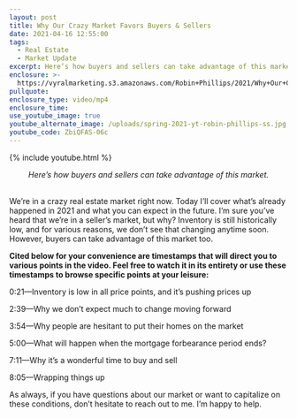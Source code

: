 ```yaml
---
layout: post
title: Why Our Crazy Market Favors Buyers & Sellers
date: 2021-04-16 12:55:00
tags:
  - Real Estate
  - Market Update
excerpt: Here’s how buyers and sellers can take advantage of this market.
enclosure: >-
  https://vyralmarketing.s3.amazonaws.com/Robin+Phillips/2021/Why+Our+Crazy+Market+Favors+Buyers+%26+Sellers.mp4
pullquote:
enclosure_type: video/mp4
enclosure_time:
use_youtube_image: true
youtube_alternate_image: /uploads/spring-2021-yt-robin-phillips-ss.jpg
youtube_code: ZbiQFAS-06c
---
```

{% include youtube.html %}

<center><em>Here’s how buyers and sellers can take advantage of this market.</em></center>
&nbsp;

We’re in a crazy real estate market right now. Today I’ll cover what’s already happened in 2021 and what you can expect in the future. I’m sure you’ve heard that we’re in a seller’s market, but why? Inventory is still historically low, and for various reasons, we don’t see that changing anytime soon. However, buyers can take advantage of this market too.&nbsp;

**Cited below for your convenience are timestamps that will direct you to various points in the video. Feel free to watch it in its entirety or use these timestamps to browse specific points at your leisure:&nbsp;**

0:21—Inventory is low in all price points, and it’s pushing prices up&nbsp;

2:39—Why we don’t expect much to change moving forward

3:54—Why people are hesitant to put their homes on the market&nbsp;

5:00—What will happen when the mortgage forbearance period ends?

7:11—Why it’s a wonderful time to buy and sell

8:05—Wrapping things up

As always, if you have questions about our market or want to capitalize on these conditions, don’t hesitate to reach out to me. I’m happy to help.
